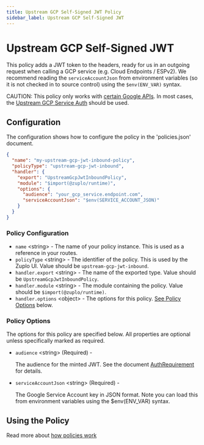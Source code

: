 ```yaml
---
title: Upstream GCP Self-Signed JWT Policy
sidebar_label: Upstream GCP Self-Signed JWT
---
```


<!-- WARNING: This document is generated. DO NOT EDIT BY HAND -->

# Upstream GCP Self-Signed JWT






<!-- start: intro.md -->
This policy adds a JWT token to the headers, ready for us in an outgoing request when calling a GCP service (e.g. Cloud Endpoints / ESPv2). We recommend reading the `serviceAccountJson` from environment variables (so it is not checked in to source control) using the `$env(ENV_VAR)` syntax.

CAUTION: This policy only works with [certain Google APIs](https://developers.google.com/identity/protocols/oauth2/service-account#jwt-auth). In most cases, the [Upstream GCP Service Auth](https://zuplo.com/docs/policies/upstream-gcp-service-auth-inbound) should be used.

<!-- end: intro.md -->

<PolicyStatus isBeta={false} isPaidAddOn={false} />



## Configuration 

The configuration shows how to configure the policy in the 'policies.json' document.

```json title="config/policies.json"
{
  "name": "my-upstream-gcp-jwt-inbound-policy",
  "policyType": "upstream-gcp-jwt-inbound",
  "handler": {
    "export": "UpstreamGcpJwtInboundPolicy",
    "module": "$import(@zuplo/runtime)",
    "options": {
      "audience": "your_gcp_service.endpoint.com",
      "serviceAccountJson": "$env(SERVICE_ACCOUNT_JSON)"
    }
  }
}
```

<div className="policy-options">
<div><h3 class="anchor anchorWithStickyNavbar_node_modules-@docusaurus-theme-classic-lib-theme-Heading-styles-module" id="policy-configuration">Policy Configuration<a href="#policy-configuration" class="hash-link" aria-label="Direct link to Policy Configuration" title="Direct link to Policy Configuration">​</a></h3><ul><li><code>name</code> <span class="type-option">&lt;string&gt;</span> - The name of your policy instance. This is used as a reference in your routes.</li><li><code>policyType</code> <span class="type-option">&lt;string&gt;</span> - The identifier of the policy. This is used by the Zuplo UI. Value should be <code>upstream-gcp-jwt-inbound</code>.</li><li><code>handler.export</code> <span class="type-option">&lt;string&gt;</span> - The name of the exported type. Value should be <code>UpstreamGcpJwtInboundPolicy</code>.</li><li><code>handler.module</code> <span class="type-option">&lt;string&gt;</span> - The module containing the policy. Value should be <code>$import(@zuplo/runtime)</code>.</li><li><code>handler.options</code> <span class="type-option">&lt;object&gt;</span> - The options for this policy. <a href="#policy-options">See Policy Options</a> below.</li></ul><h3 class="anchor anchorWithStickyNavbar_node_modules-@docusaurus-theme-classic-lib-theme-Heading-styles-module" id="policy-options">Policy Options<a href="#policy-options" class="hash-link" aria-label="Direct link to Policy Options" title="Direct link to Policy Options">​</a></h3><p>The options for this policy are specified below. All properties are optional unless specifically marked as required.</p><ul><li><code>audience</code><span class="type-option"> &lt;string&gt;</span><span class="required-option"> (Required)</span> - <div><p>The audience for the minted JWT. See the document <a href="https://cloud.google.com/endpoints/docs/grpc-service-config/reference/rpc/google.api#google.api.AuthRequirement">AuthRequirement</a> for details.</p></div></li><li><code>serviceAccountJson</code><span class="type-option"> &lt;string&gt;</span><span class="required-option"> (Required)</span> - <div><p>The Google Service Account key in JSON format. Note you can load this from environment variables using the $env(ENV_VAR) syntax.</p></div></li></ul></div>
</div>

## Using the Policy
<!-- start: doc.md -->

<!-- end: doc.md -->

Read more about [how policies work](/docs/articles/policies)
